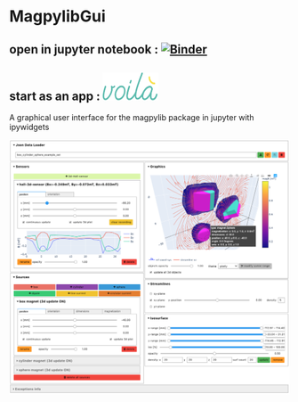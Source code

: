 # MagpylibGui  
## open in jupyter notebook : [![Binder](https://mybinder.org/badge_logo.svg)](https://mybinder.org/v2/gh/Alexboiboi/MagpylibGui/master) 
## start as an app : <a href="https://mybinder.org/v2/gh/Alexboiboi/MagpylibGui/master?urlpath=voila/render/00_MagpylibGui_voila.ipynb"><img src="images/voila-logo.svg" width="100" height="50" title="click to launch app with voila on mybinder" alt="voila"></a> 
 
 A graphical user interface for the magpylib package in jupyter with ipywidgets

[](images/example_ui_view.png)
<img src="images/example_ui_view.png"  alt="ui example for magpylibGui"></a> 
